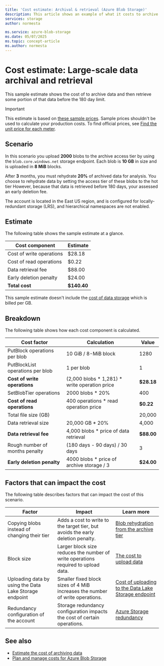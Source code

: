 ```yaml
---
title: 'Cost estimate: Archival & retrieval (Azure Blob Storage)' 
description: This article shows an example of what it costs to archive and then retrieve data in Azure Blob Storage.
services: storage
author: normesta

ms.service: azure-blob-storage
ms.date: 05/07/2025
ms.topic: concept-article
ms.author: normesta
---
```


# Cost estimate: Large-scale data archival and retrieval 

This sample estimate shows the cost of to archive data and then retrieve some portion of that data before the 180 day limit.

> [!IMPORTANT]
> This estimate is based on [these sample prices](blob-storage-estimate-costs.md#sample-prices). Sample prices shouldn't be used to calculate your production costs. To find official prices, see [Find the unit price for each meter](../common/storage-plan-manage-costs.md#find-the-unit-price-for-each-meter).

## Scenario

In this scenario you upload **2000** blobs to the archive access tier by using the `blob.core.windows.net` storage endpoint. Each blob is **10 GB** in size and is uploaded in **8 MiB** blocks. 

After **3** months, you must rehydrate **20%** of archived data for analysis. You choose to rehydrate data by setting the access tier of these blobs to the hot tier However, because that data is retrieved before 180 days, your assessed an early deletion fee. 

The account is located in the East US region, and is configured for locally-redundant storage (LRS), and hierarchical namespaces are not enabled.

## Estimate

The following table shows the sample estimate at a glance. 

| Cost component               | Estimate    |
|--------------------------|-------------|
| Cost of write operations | $28.18      |
| Cost of read operations  | $0.22       |
| Data retrieval fee       | $88.00      |
| Early deletion penalty   | $24.00      |
| **Total cost**           | **$140.40** |

This sample estimate doesn't include the [cost of data storage](blob-storage-estimate-costs.md#the-cost-to-store-data) which is billed per GB.

## Breakdown

The following table shows how each cost component is calculated.

| Cost factor                      | Calculation                                   | Value      |
|----------------------------------|-----------------------------------------------|------------|
| PutBlock operations per blob     | 10 GiB / 8-MiB block                          | 1280       |
| PutBlockList operations per blob | 1 per blob                                    | 1          |
| **Cost of write operations**     | (2,000 blobs * 1,281) * write operation price | **$28.18** |
| SetBlobTier operations           | 2000 blobs * 20%                              | 400        |
| **Cost of read operations**      | 400 operations * read operation price         | **$0.22**  |
| Total file size (GB)             |                                               | 20,000     |
| Data retrieval size              | 20,000 GB * 20%                               | 4,000      |
| **Data retrieval fee**           | 4,000 blobs * price of data retrieval         | **$88.00** |
| Rough number of months penalty   | (180 days - 90 days) / 30 days                | 3          |
| **Early deletion penalty**       | 4000 blobs * price of archive storage / 3     | **$24.00** |

## Factors that can impact the cost

The following table describes factors that can impact the cost of this scenario. 

| Factor | Impact | Learn more |
|---|---|----|
| Copying blobs instead of changing their tier | Adds a cost to write to the target tier, but avoids the early deletion penalty.| [Blob rehydration from the archive tier](archive-rehydrate-overview.md) |
| Block size    | Larger block size reduces the number of write operations required to upload data. | [The cost to upload data](blob-storage-estimate-costs.md) |
| Uploading data by using the Data Lake Storage endpoint | Smaller fixed block sizes of 4 MiB increases the number of write operations. | [Cost of uploading to the Data Lake Storage endpoint](azcopy-cost-estimation.md#cost-of-uploading-to-the-data-lake-storage-endpoint) |
| Redundancy configuration of the account | Storage redundancy configuration impacts the cost of certain operations. | [Azure Storage redundancy](../common/storage-redundancy.md) | 

## See also

- [Estimate the cost of archiving data](archive-cost-estimation.md)
- [Plan and manage costs for Azure Blob Storage](../common/storage-plan-manage-costs.md)
